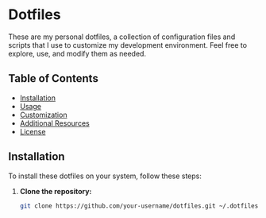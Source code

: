 # Dotfiles

These are my personal dotfiles, a collection of configuration files and scripts that I use to customize my development environment. Feel free to explore, use, and modify them as needed.

## Table of Contents

- [Installation](#installation)
- [Usage](#usage)
- [Customization](#customization)
- [Additional Resources](#additional-resources)
- [License](#license)

## Installation

To install these dotfiles on your system, follow these steps:

1. **Clone the repository:**

   ```bash
   git clone https://github.com/your-username/dotfiles.git ~/.dotfiles
